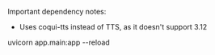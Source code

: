 Important dependency notes:
- Uses coqui-tts instead of TTS, as it doesn't support 3.12

uvicorn app.main:app --reload